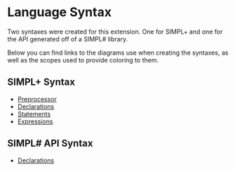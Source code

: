 # Language Syntax

Two syntaxes were created for this extension.  One for SIMPL+ and one for the API generated off of a SIMPL# library.

Below you can find links to the diagrams use when creating the syntaxes, as well as the scopes used to provide coloring to them.

## SIMPL+ Syntax

* [Preprocessor](UML/simpl-plus-syntax-mindmap/preprocessor.svg)
* [Declarations](UML/simpl-plus-syntax-mindmap/declarations.svg)
* [Statements](UML/simpl-plus-syntax-mindmap/statements.svg)
* [Expressions](UML/simpl-plus-syntax-mindmap/expressions.svg)

## SIMPL# API Syntax

* [Declarations](UML/csharp-syntax-mindmap/declarations.puml)